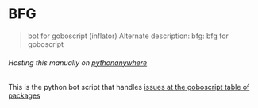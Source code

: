 # BFG

> bot for goboscript (inflator)
> Alternate description: bfg: bfg for goboscript

###### Hosting this manually on [pythonanywhere](https://www.pythonanywhere.com/)

This is the python bot script that handles [issues at the goboscript table of packages](https://github.com/inflated-goboscript/gtp/issues?q=is%3Aissue)
